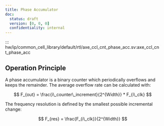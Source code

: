 ```yaml
---
title: Phase Accumulator
doc:
  status: draft
  version: [0, 0, 0]
  confidentiality: internal
---
```


::: hw/ip/common_cell_library/default/rtl/axe_ccl_cnt_phase_acc.sv:axe_ccl_cnt_phase_acc


## Operation Principle

A phase accumulator is a binary counter which periodically overflows and keeps the remainder.
The average overflow rate can be calculated with:

$$
F_{out} = \frac{i\_counter\_increment}{2^{Width}} * F_{i\_clk}
$$

The frequency resolution is defined by the smallest possible incremental change:

$$
F_{res} = \frac{F_{i\_clk}}{2^{Width}}
$$
